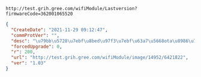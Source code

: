 `http://test.grih.gree.com/wifiModule/Lastversion?firmwareCode=362001065520`

```json
{
  "CreateDate": "2021-11-29 09:12:47",
  "commProtVer": "",
  "desc": "\u79bb\u5728\u7ebf\u8bed\u97f3\u7ebf\u63a7\u5668ota\u8986\u76d6",
  "forcedUpgrade": 0,
  "r": 200,
  "url": "http://test.grih.gree.com/wifiModule/image/14952/6421822",
  "ver": "1.03"
}
```
